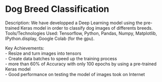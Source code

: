 # Dog Breed Classification

   Description: We have developped a Deep Learning model using the pre-trained Keras model in order to classify dog images of differents breeds.  
   Tools/Technologies Used: Tensorflow, Python, Pandas, Numpy, Matplotlib, IPython.display, Google Colab (for the gpu).  
   
   Key Achievements:  
      - Resize and turn images into tensors  
      - Create data batches to speed up the training process  
      - more than 60% of Accuracy with only 100 epochs by using a pre-trained Keras model  
      - Good performance on testing the model of images took on Internet  

